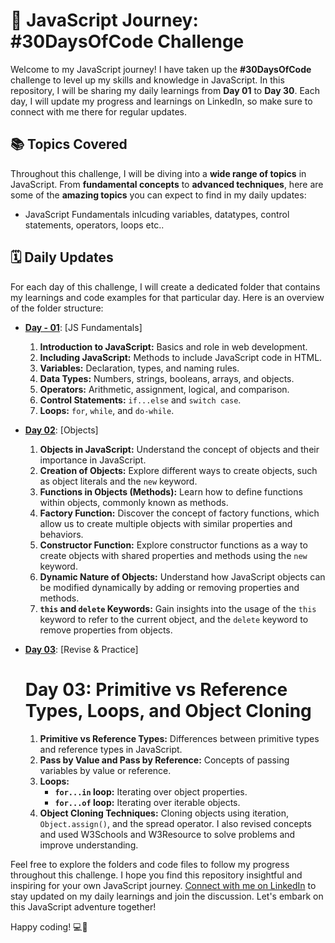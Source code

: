 # 🚀 JavaScript Journey: #30DaysOfCode Challenge

Welcome to my JavaScript journey! I have taken up the **#30DaysOfCode** challenge to level up my skills and knowledge in JavaScript. In this repository, I will be sharing my daily learnings from **Day 01** to **Day 30**. Each day, I will update my progress and learnings on LinkedIn, so make sure to connect with me there for regular updates.

## 📚 Topics Covered

Throughout this challenge, I will be diving into a **wide range of topics** in JavaScript. From **fundamental concepts** to **advanced techniques**, here are some of the **amazing topics** you can expect to find in my daily updates:

- JavaScript Fundamentals inlcuding variables, datatypes, control statements, operators, loops etc..

## 🗓️ Daily Updates

For each day of this challenge, I will create a dedicated folder that contains my learnings and code examples for that particular day. Here is an overview of the folder structure:

- **[Day - 01](/Day%2001)**: [JS Fundamentals]
  1. **Introduction to JavaScript:** Basics and role in web development.
  2. **Including JavaScript:** Methods to include JavaScript code in HTML.
  3. **Variables:** Declaration, types, and naming rules.
  4. **Data Types:** Numbers, strings, booleans, arrays, and objects.
  5. **Operators:** Arithmetic, assignment, logical, and comparison.
  6. **Control Statements:** `if...else` and `switch case`.
  7. **Loops:** `for`, `while`, and `do-while`.

- **[Day 02](/Day%2002)**: [Objects]
  1. **Objects in JavaScript:** Understand the concept of objects and their importance in JavaScript.
  2. **Creation of Objects:** Explore different ways to create objects, such as object literals and the `new` keyword.
  3. **Functions in Objects (Methods):** Learn how to define functions within objects, commonly known as methods.
  4. **Factory Function:** Discover the concept of factory functions, which allow us to create multiple objects with similar properties and behaviors.
  5. **Constructor Function:** Explore constructor functions as a way to create objects with shared properties and methods using the `new` keyword.
  6. **Dynamic Nature of Objects:** Understand how JavaScript objects can be modified dynamically by adding or removing properties and methods.
  7. **`this` and `delete` Keywords:** Gain insights into the usage of the `this` keyword to refer to the current object, and the `delete` keyword to remove properties from objects.

- **[Day 03](/Day%2002)**: [Revise & Practice]
  # Day 03: Primitive vs Reference Types, Loops, and Object Cloning
  1. **Primitive vs Reference Types:** Differences between primitive types and reference types in JavaScript.
  2. **Pass by Value and Pass by Reference:** Concepts of passing variables by value or reference.
  3. **Loops:**
     - **`for...in` loop:** Iterating over object properties.
     - **`for...of` loop:** Iterating over iterable objects.
  4. **Object Cloning Techniques:** Cloning objects using iteration, `Object.assign()`, and the spread operator.
  I also revised concepts and used W3Schools and W3Resource to solve problems and improve understanding.


Feel free to explore the folders and code files to follow my progress throughout this challenge. I hope you find this repository insightful and inspiring for your own JavaScript journey. [Connect with me on LinkedIn](https://www.linkedin.com/in/dashvanth-raj-hc)  to stay updated on my daily learnings and join the discussion. Let's embark on this JavaScript adventure together! 

Happy coding! 💻🎉

